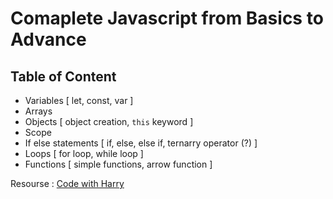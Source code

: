 # Comaplete Javascript from Basics to Advance 

## Table of Content 

- Variables [ let, const, var ]
- Arrays 
- Objects [ object creation, `this` keyword ]
- Scope
- If else statements [ if, else, else if, ternarry operator (?) ]
- Loops [ for loop, while loop ]
- Functions [ simple functions, arrow function ]

Resourse : [Code with Harry](https://www.codewithharry.com/tutorial/functions-in-js/)